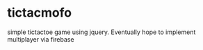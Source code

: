 # tictacmofo

simple tictactoe game using jquery. Eventually hope to implement multiplayer via firebase
